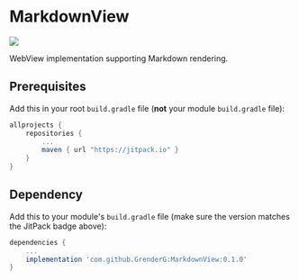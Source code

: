 # MarkdownView
[![](https://jitpack.io/v/GrenderG/MarkdownView.svg)](https://jitpack.io/#GrenderG/MarkdownView)

WebView implementation supporting Markdown rendering.

## Prerequisites

Add this in your root `build.gradle` file (**not** your module `build.gradle` file):

```gradle
allprojects {
	repositories {
		...
		maven { url "https://jitpack.io" }
	}
}
```

## Dependency

Add this to your module's `build.gradle` file (make sure the version matches the JitPack badge above):

```gradle
dependencies {
	...
	implementation 'com.github.GrenderG:MarkdownView:0.1.0'
}
```

